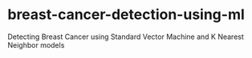 # breast-cancer-detection-using-ml
Detecting Breast Cancer using Standard Vector Machine and K Nearest Neighbor models
